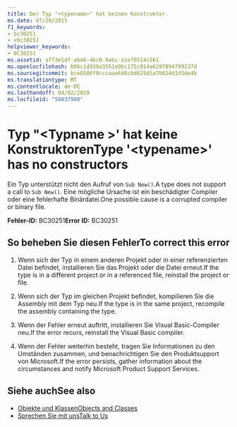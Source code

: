 ```yaml
---
title: Der Typ "<typename>" hat keinen Konstruktor.
ms.date: 07/20/2015
f1_keywords:
- bc30251
- vbc30251
helpviewer_keywords:
- BC30251
ms.assetid: aff3e1df-abe6-4bc0-9abc-a1e70514c561
ms.openlocfilehash: b06c1d930a3551e9bc175c814a6297894799237d
ms.sourcegitcommit: bce0586f0cccaae6d6cbd625d5a7b824d1d3de4b
ms.translationtype: MT
ms.contentlocale: de-DE
ms.lasthandoff: 04/02/2019
ms.locfileid: "58837980"
---
```

# <a name="type-typename-has-no-constructors"></a><span data-ttu-id="06633-102">Typ "\<Typname >' hat keine Konstruktoren</span><span class="sxs-lookup"><span data-stu-id="06633-102">Type '\<typename>' has no constructors</span></span>
<span data-ttu-id="06633-103">Ein Typ unterstützt nicht den Aufruf von `Sub New()`.</span><span class="sxs-lookup"><span data-stu-id="06633-103">A type does not support a call to `Sub New()`.</span></span> <span data-ttu-id="06633-104">Eine mögliche Ursache ist ein beschädigter Compiler oder eine fehlerhafte Binärdatei.</span><span class="sxs-lookup"><span data-stu-id="06633-104">One possible cause is a corrupted compiler or binary file.</span></span>  
  
 <span data-ttu-id="06633-105">**Fehler-ID:** BC30251</span><span class="sxs-lookup"><span data-stu-id="06633-105">**Error ID:** BC30251</span></span>  
  
## <a name="to-correct-this-error"></a><span data-ttu-id="06633-106">So beheben Sie diesen Fehler</span><span class="sxs-lookup"><span data-stu-id="06633-106">To correct this error</span></span>  
  
1.  <span data-ttu-id="06633-107">Wenn sich der Typ in einem anderen Projekt oder in einer referenzierten Datei befindet, installieren Sie das Projekt oder die Datei erneut.</span><span class="sxs-lookup"><span data-stu-id="06633-107">If the type is in a different project or in a referenced file, reinstall the project or file.</span></span>  
  
2.  <span data-ttu-id="06633-108">Wenn sich der Typ im gleichen Projekt befindet, kompilieren Sie die Assembly mit dem Typ neu.</span><span class="sxs-lookup"><span data-stu-id="06633-108">If the type is in the same project, recompile the assembly containing the type.</span></span>  
  
3.  <span data-ttu-id="06633-109">Wenn der Fehler erneut auftritt, installieren Sie Visual Basic-Compiler neu.</span><span class="sxs-lookup"><span data-stu-id="06633-109">If the error recurs, reinstall the Visual Basic compiler.</span></span>  
  
4.  <span data-ttu-id="06633-110">Wenn der Fehler weiterhin besteht, tragen Sie Informationen zu den Umständen zusammen, und benachrichtigen Sie den Produktsupport von Microsoft.</span><span class="sxs-lookup"><span data-stu-id="06633-110">If the error persists, gather information about the circumstances and notify Microsoft Product Support Services.</span></span>  
  
## <a name="see-also"></a><span data-ttu-id="06633-111">Siehe auch</span><span class="sxs-lookup"><span data-stu-id="06633-111">See also</span></span>

- [<span data-ttu-id="06633-112">Objekte und Klassen</span><span class="sxs-lookup"><span data-stu-id="06633-112">Objects and Classes</span></span>](../../../visual-basic/programming-guide/language-features/objects-and-classes/index.md)
- [<span data-ttu-id="06633-113">Sprechen Sie mit uns</span><span class="sxs-lookup"><span data-stu-id="06633-113">Talk to Us</span></span>](/visualstudio/ide/talk-to-us)
